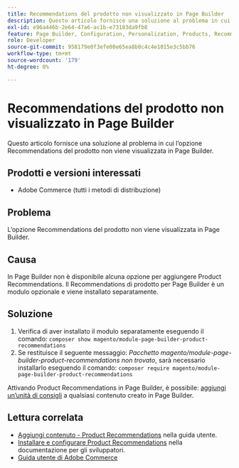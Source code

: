```yaml
---
title: Recommendations del prodotto non visualizzato in Page Builder
description: Questo articolo fornisce una soluzione al problema in cui l’opzione Recommendations del prodotto non viene visualizzata in Page Builder.
exl-id: e96a446b-2e64-47a6-ac1b-e73183da9fb8
feature: Page Builder, Configuration, Personalization, Products, Recommendations
role: Developer
source-git-commit: 958179e0f3efe08e65ea8b0c4c4e1015e3c5bb76
workflow-type: tm+mt
source-wordcount: '179'
ht-degree: 0%

---
```


# Recommendations del prodotto non visualizzato in Page Builder

Questo articolo fornisce una soluzione al problema in cui l’opzione Recommendations del prodotto non viene visualizzata in Page Builder.

## Prodotti e versioni interessati

* Adobe Commerce (tutti i metodi di distribuzione)

## Problema

L’opzione Recommendations del prodotto non viene visualizzata in Page Builder.

## Causa

In Page Builder non è disponibile alcuna opzione per aggiungere Product Recommendations. Il Recommendations di prodotto per Page Builder è un modulo opzionale e viene installato separatamente.

## Soluzione

1. Verifica di aver installato il modulo separatamente eseguendo il comando: `composer show magento/module-page-builder-product-recommendations`
1. Se restituisce il seguente messaggio: *Pacchetto magento/module-page-builder-product-recommendations non trovato*, sarà necessario installarlo eseguendo il comando: `composer require magento/module-page-builder-product-recommendations`

Attivando Product Recommendations in Page Builder, è possibile: [aggiungi un’unità di consigli](https://experienceleague.adobe.com/docs/commerce-admin/page-builder/add-content/recommendations.html) a qualsiasi contenuto creato in Page Builder.

## Lettura correlata

* [Aggiungi contenuto - Product Recommendations](https://experienceleague.adobe.com/docs/commerce-admin/page-builder/add-content/recommendations.html) nella guida utente.
* [Installare e configurare Product Recommendations](https://devdocs.magento.com/recommendations/install-configure.html) nella documentazione per gli sviluppatori.
* [Guida utente di Adobe Commerce](https://docs.magento.com/user-guide/)
